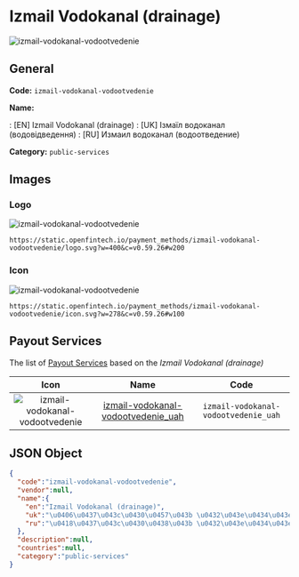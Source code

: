 
# Izmail Vodokanal (drainage) 
![izmail-vodokanal-vodootvedenie](https://static.openfintech.io/payment_methods/izmail-vodokanal-vodootvedenie/logo.svg?w=400&c=v0.59.26#w200)  

## General 
**Code:** `izmail-vodokanal-vodootvedenie` 
 
**Name:** 
 
:	[EN] Izmail Vodokanal (drainage) 
:	[UK] Ізмаїл водоканал (водовідведення) 
:	[RU] Измаил водоканал (водоотведение) 
 
**Category:** `public-services` 
 

## Images 

### Logo 
![izmail-vodokanal-vodootvedenie](https://static.openfintech.io/payment_methods/izmail-vodokanal-vodootvedenie/logo.svg?w=400&c=v0.59.26#w200)  

```
https://static.openfintech.io/payment_methods/izmail-vodokanal-vodootvedenie/logo.svg?w=400&c=v0.59.26#w200
```  

### Icon 
![izmail-vodokanal-vodootvedenie](https://static.openfintech.io/payment_methods/izmail-vodokanal-vodootvedenie/icon.svg?w=278&c=v0.59.26#w100)  

```
https://static.openfintech.io/payment_methods/izmail-vodokanal-vodootvedenie/icon.svg?w=278&c=v0.59.26#w100
```  

## Payout Services 
 
The list of [Payout Services](/payout-services/) based on the _Izmail Vodokanal (drainage)_ 

|Icon|Name|Code| 
|:---:|:---:|:---:| 
|![izmail-vodokanal-vodootvedenie](https://static.openfintech.io/payout_methods/izmail-vodokanal-vodootvedenie/icon.svg?w=278&c=v0.59.26#w40) |[izmail-vodokanal-vodootvedenie_uah](/payout-services/izmail-vodokanal-vodootvedenie_uah/)|`izmail-vodokanal-vodootvedenie_uah`| 
 

## JSON Object 

```json
{
  "code":"izmail-vodokanal-vodootvedenie",
  "vendor":null,
  "name":{
    "en":"Izmail Vodokanal (drainage)",
    "uk":"\u0406\u0437\u043c\u0430\u0457\u043b \u0432\u043e\u0434\u043e\u043a\u0430\u043d\u0430\u043b (\u0432\u043e\u0434\u043e\u0432\u0456\u0434\u0432\u0435\u0434\u0435\u043d\u043d\u044f)",
    "ru":"\u0418\u0437\u043c\u0430\u0438\u043b \u0432\u043e\u0434\u043e\u043a\u0430\u043d\u0430\u043b (\u0432\u043e\u0434\u043e\u043e\u0442\u0432\u0435\u0434\u0435\u043d\u0438\u0435)"
  },
  "description":null,
  "countries":null,
  "category":"public-services"
}
```  
